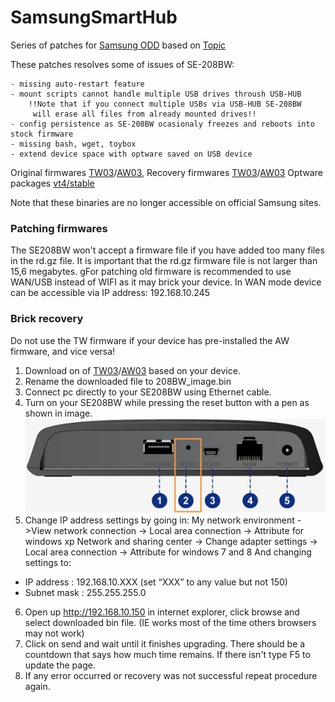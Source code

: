 # SamsungSmartHub

Series of patches for [Samsung ODD](https://www.amazon.com/Samsung-SE-208BW-optical-SmartHub-streamer/dp/B007JUFLS0) based on [Topic](https://sites.google.com/site/tssthacks/home)

These patches resolves some of issues of SE-208BW:

    - missing auto-restart feature
    - mount scripts cannot handle multiple USB drives throush USB-HUB
        !!Note that if you connect multiple USBs via USB-HUB SE-208BW
         will erase all files from already mounted drives!!
    - config persistence as SE-208BW ocasionaly freezes and reboots into stock firmware
    - missing bash, wget, toybox
    - extend device space with optware saved on USB device

Original firmwares [TW03](resources/SE-208BW_TW03.tar.gz)/[AW03](resources/SE-208BW_AW03.tar.gz),
Recovery firmwares [TW03](resources/SE-208BWTW_image.bin)/[AW03](resources/SE-208BWAW_image.bin)
Optware packages [vt4/stable](http://ipkg.nslu2-linux.org/feeds/optware/vt4/cross/stable/)

Note that these binaries are no longer accessible on official Samsung sites.

### Patching firmwares

The SE208BW won't accept a firmware file if you have added too many files in the rd.gz file. It is important that the rd.gz firmware file is not larger than 15,6 megabytes.
gFor patching old firmware is recommended to use WAN/USB instead of WIFI as it may brick your device. In WAN mode device can be accessible via IP address: 192.168.10.245  

### Brick recovery
Do not use the TW firmware if your device has pre-installed the AW firmware, and vice versa!

1. Download on of [TW03](resources/SE-208BWTW_image.bin)/[AW03](resources/SE-208BWAW_image.bin) based on your device.
2. Rename the downloaded file to 208BW_image.bin
3. Connect pc directly to your SE208BW using Ethernet cable.
4. Turn on your SE208BW while pressing the reset button with a pen as shown in image.
![ESP-8266 layout](img/208BW_back.jpg)
5. Change IP address settings by going in:
My network environment ->View network connection -> Local area connection -> Attribute for windows xp
Network and sharing center -> Change adapter settings -> Local area connection -> Attribute for windows 7 and 8
And changing settings to:
- IP address : 192.168.10.XXX (set “XXX” to any value but not 150)
- Subnet mask : 255.255.255.0
6. Open up http://192.168.10.150 in internet explorer, click browse and select downloaded bin file. (IE works most of the time others browsers may not work)
7. Click on send and wait until it finishes upgrading. There should be a countdown that says how much time remains. If there isn't type F5 to update the page.
8. If any error occurred or recovery was not successful repeat procedure again.
